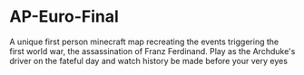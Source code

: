 # AP-Euro-Final
A unique first person minecraft map recreating the events triggering the first world war, the assassination of Franz Ferdinand. Play as the Archduke's driver on the fateful day and watch history be made before your very eyes
